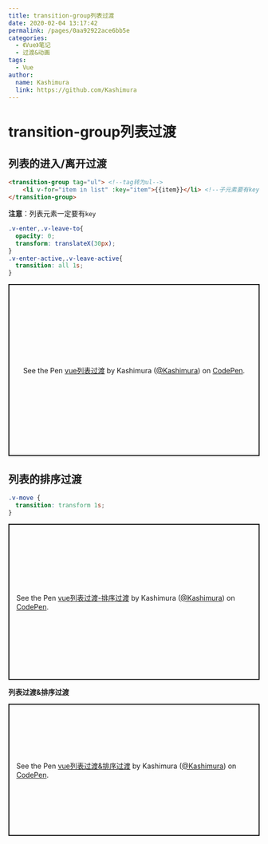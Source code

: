 ```yaml
---
title: transition-group列表过渡
date: 2020-02-04 13:17:42
permalink: /pages/0aa92922ace6bb5e
categories:
  - 《Vue》笔记
  - 过渡&动画
tags:
  - Vue
author:
  name: Kashimura
  link: https://github.com/Kashimura
---
```

# transition-group列表过渡

## 列表的进入/离开过渡

```html
<transition-group tag="ul"> <!--tag转为ul-->
    <li v-for="item in list" :key="item">{{item}}</li> <!--子元素要有key-->
</transition-group>
```
**注意**：列表元素一定要有`key`
<!-- more -->
```css
.v-enter,.v-leave-to{
  opacity: 0;
  transform: translateX(30px);
}
.v-enter-active,.v-leave-active{
  transition: all 1s;
}
```

<p class="codepen" data-height="345" data-theme-id="light" data-default-tab="html,result" data-user="Kashimura" data-slug-hash="WNvxGjQ" style="height: 345px; box-sizing: border-box; display: flex; align-items: center; justify-content: center; border: 2px solid; margin: 1em 0; padding: 1em;" data-pen-title="vue列表过渡">
  <span>See the Pen <a href="https://codepen.io/Kashimura/pen/WNvxGjQ">
  vue列表过渡</a> by Kashimura (<a href="https://codepen.io/Kashimura">@Kashimura</a>)
  on <a href="https://codepen.io">CodePen</a>.</span>
</p>
<script async src="https://static.codepen.io/assets/embed/ei.js"></script>

## 列表的排序过渡

```css
.v-move {
  transition: transform 1s;
}
```



<p class="codepen" data-height="313" data-theme-id="light" data-default-tab="html,result" data-user="Kashimura" data-slug-hash="gOpMwXN" style="height: 313px; box-sizing: border-box; display: flex; align-items: center; justify-content: center; border: 2px solid; margin: 1em 0; padding: 1em;" data-pen-title="vue列表过渡-排序过渡">
  <span>See the Pen <a href="https://codepen.io/Kashimura/pen/gOpMwXN">
  vue列表过渡-排序过渡</a> by Kashimura (<a href="https://codepen.io/Kashimura">@Kashimura</a>)
  on <a href="https://codepen.io">CodePen</a>.</span>
</p>
<script async src="https://static.codepen.io/assets/embed/ei.js"></script>

**列表过渡&排序过渡**

<p class="codepen" data-height="265" data-theme-id="light" data-default-tab="html,result" data-user="Kashimura" data-slug-hash="VwLjmmw" style="height: 265px; box-sizing: border-box; display: flex; align-items: center; justify-content: center; border: 2px solid; margin: 1em 0; padding: 1em;" data-pen-title="vue列表过渡&amp;amp;排序过渡">
  <span>See the Pen <a href="https://codepen.io/Kashimura/pen/VwLjmmw">
  vue列表过渡&amp;排序过渡</a> by Kashimura (<a href="https://codepen.io/Kashimura">@Kashimura</a>)
  on <a href="https://codepen.io">CodePen</a>.</span>
</p>
<script async src="https://static.codepen.io/assets/embed/ei.js"></script>
